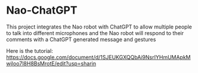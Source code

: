 # Nao-ChatGPT
This project integrates the Nao robot with ChatGPT to allow multiple people to talk into different microphones and the Nao robot will respond to their comments with a ChatGPT generated message and gestures

Here is the tutorial: https://docs.google.com/document/d/1SJEUKGXQQbAi9NsrIYHmUMApkMwjloo7l8H8BsMrotE/edit?usp=sharin
